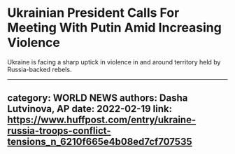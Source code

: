 # Ukrainian President Calls For Meeting With Putin Amid Increasing Violence

Ukraine is facing a sharp uptick in violence in and around territory held by Russia-backed rebels.

---
category: WORLD NEWS
authors: Dasha Lutvinova, AP
date: 2022-02-19
link: https://www.huffpost.com/entry/ukraine-russia-troops-conflict-tensions_n_6210f665e4b08ed7cf707535
---
